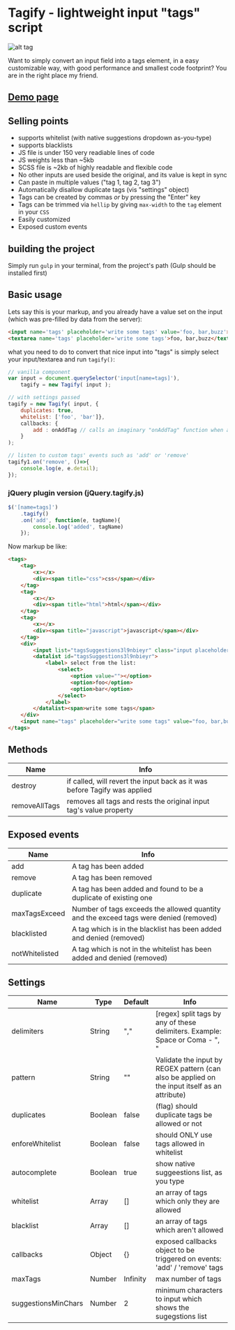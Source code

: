 Tagify - lightweight input "tags" script
========

<!--
```
<custom-element-demo>
  <template>
    <script src="https://yaireo.github.io/tagify/dist/tagify.js"></script>
    <script src="https://yaireo.github.io/tagify/dist/tagify.css"></script>
    <input name='tags' placeholder='write some tags' value='css, html, javascript, css'>
  </template>
</custom-element-demo>
```
-->

![alt tag](https://raw.githubusercontent.com/yairEO/tagify/master/demo.gif)

Want to simply convert an input field into a tags element, in a easy customizable way,
with good performance and smallest code footprint? You are in the right place my friend.

## [Demo page](https://yaireo.github.io/tagify/)

## Selling points
* supports whitelist (with native suggestions dropdown as-you-type)
* supports blacklists
* JS file is under 150 very readiable lines of code
* JS weights less than ~5kb
* SCSS file is ~2kb of highly readable and flexible code
* No other inputs are used beside the original, and its value is kept in sync
* Can paste in multiple values ("tag 1, tag 2, tag 3")
* Automatically disallow duplicate tags (vis "settings" object)
* Tags can be created by commas *or* by pressing the "Enter" key
* Tags can be trimmed via `hellip` by giving `max-width` to the `tag` element in your `CSS`
* Easily customized
* Exposed custom events


## building the project
Simply run `gulp` in your terminal, from the project's path (Gulp should be installed first)


## Basic usage
Lets say this is your markup, and you already have a value set on the input (which was pre-filled by data from the server):

```html
<input name='tags' placeholder='write some tags' value='foo, bar,buzz'>
<textarea name='tags' placeholder='write some tags'>foo, bar,buzz</textarea>
```

what you need to do to convert that nice input into "tags" is simply select your input/textarea and run `tagify()`:

```javascript
// vanilla component
var input = document.querySelector('input[name=tags]'),
    tagify = new Tagify( input );

// with settings passed
tagify = new Tagify( input, {
    duplicates: true,
    whitelist: ['foo', 'bar']},
    callbacks: {
        add : onAddTag // calls an imaginary "onAddTag" function when a tag is added
    }
);

// listen to custom tags' events such as 'add' or 'remove'
tagify1.on('remove', ()=>{
    console.log(e, e.detail);
});
```

### jQuery plugin version (jQuery.tagify.js)

```javascript
$('[name=tags]')
    .tagify()
    .on('add', function(e, tagName){
        console.log('added', tagName)
    });
```

Now markup be like:

```html
<tags>
    <tag>
        <x></x>
        <div><span title="css">css</span></div>
    </tag>
    <tag>
        <x></x>
        <div><span title="html">html</span></div>
    </tag>
    <tag>
        <x></x>
        <div><span title="javascript">javascript</span></div>
    </tag>
    <div>
        <input list="tagsSuggestions3l9nbieyr" class="input placeholder">
        <datalist id="tagsSuggestions3l9nbieyr">
            <label> select from the list:
                <select>
                    <option value=""></option>
                    <option>foo</option>
                    <option>bar</option>
                </select>
            </label>
        </datalist><span>write some tags</span>
    </div>
    <input name="tags" placeholder="write some tags" value="foo, bar,buzz">
</tags>
```

## Methods

Name            | Info
--------------- | --------------------------------------------------------------------------
destroy         | if called, will revert the input back as it was before Tagify was applied
removeAllTags   | removes all tags and rests the original input tag's value property


## Exposed events

Name            | Info
--------------- | --------------------------------------------------------------------------
add             | A tag has been added
remove          | A tag has been removed
duplicate       | A tag has been added and found to be a duplicate of existing one
maxTagsExceed   | Number of tags exceeds the allowed quantity and the exceed tags were denied (removed)
blacklisted     | A tag which is in the blacklist has been added and denied (removed)
notWhitelisted  | A tag which is not in the whitelist has been added and denied (removed)



## Settings

Name                | Type       | Default     | Info
------------------- | ---------- | ----------- | --------------------------------------------------------------------------
delimiters          | String     | ","         | [regex] split tags by any of these delimiters. Example: Space or Coma - ", "
pattern             | String     | ""          | Validate the input by REGEX pattern (can also be applied on the input itself as an attribute)
duplicates          | Boolean    | false       | (flag) should duplicate tags be allowed or not
enforeWhitelist     | Boolean    | false       | should ONLY use tags allowed in whitelist
autocomplete        | Boolean    | true        | show native suggeestions list, as you type
whitelist           | Array      | []          | an array of tags which only they are allowed
blacklist           | Array      | []          | an array of tags which aren't allowed
callbacks           | Object     | {}          | exposed callbacks object to be triggered on events: 'add' / 'remove' tags
maxTags             | Number     | Infinity    | max number of tags
suggestionsMinChars | Number     | 2           | minimum characters to input which shows the sugegstions list


